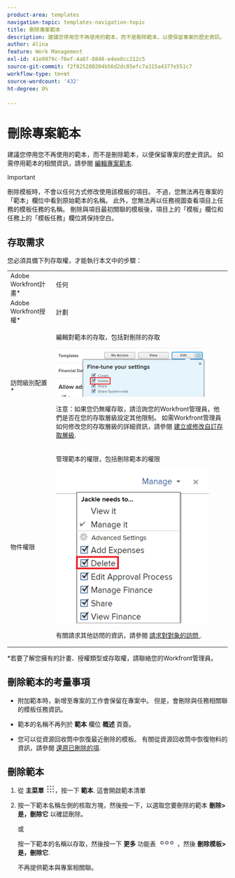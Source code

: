 ```yaml
---
product-area: templates
navigation-topic: templates-navigation-topic
title: 刪除專案範本
description: 建議您停用您不再使用的範本，而不是刪除範本，以便保留專案的歷史資訊。 如需停用範本的相關資訊，請參閱編輯專案範本。
author: Alina
feature: Work Management
exl-id: 41e0979c-f8ef-4a07-8848-e4ee8cc212c5
source-git-commit: f2f825280204b56d2dc85efc7a315a4377e551c7
workflow-type: tm+mt
source-wordcount: '432'
ht-degree: 0%

---
```


# 刪除專案範本

建議您停用您不再使用的範本，而不是刪除範本，以便保留專案的歷史資訊。 如需停用範本的相關資訊，請參閱 [編輯專案範本](../../../manage-work/projects/create-and-manage-templates/edit-templates.md).

>[!IMPORTANT]
>
>刪除模板時，不會以任何方式修改使用該模板的項目。 不過，您無法再在專案的「範本」欄位中看到原始範本的名稱。 此外，您無法再以任務視圖查看項目上任務的模板任務的名稱。 刪除與項目最初關聯的模板後，項目上的「模板」欄位和任務上的「模板任務」欄位將保持空白。

## 存取需求

您必須具備下列存取權，才能執行本文中的步驟：

<table style="table-layout:auto"> 
 <col> 
 <col> 
 <tbody> 
  <tr> 
   <td role="rowheader">Adobe Workfront計畫*</td> 
   <td> <p>任何</p> </td> 
  </tr> 
  <tr> 
   <td role="rowheader">Adobe Workfront授權*</td> 
   <td> <p>計劃 </p> </td> 
  </tr> 
  <tr> 
   <td role="rowheader">訪問級別配置*</td> 
   <td> <p>編輯對範本的存取，包括對刪除的存取</p> <p> <img src="assets/template-access-level-with-advanced-settings-350x113.png" style="width: 350;height: 113;"> </p> <p>注意：如果您仍無權存取，請洽詢您的Workfront管理員，他們是否在您的存取層級設定其他限制。 如需Workfront管理員如何修改您的存取層級的詳細資訊，請參閱 <a href="../../../administration-and-setup/add-users/configure-and-grant-access/create-modify-access-levels.md" class="MCXref xref">建立或修改自訂存取層級</a>.</p> </td> 
  </tr> 
  <tr> 
   <td role="rowheader">物件權限</td> 
   <td> <p>管理範本的權限，包括刪除範本的權限</p> <p> <img src="assets/template-manage-permissions-with-advanced-settings-350x352.png" style="width: 350;height: 352;"> </p> <p>有關請求其他訪問的資訊，請參閱 <a href="../../../workfront-basics/grant-and-request-access-to-objects/request-access.md" class="MCXref xref">請求對對象的訪問 </a>.</p> </td> 
  </tr> 
 </tbody> 
</table>

&#42;若要了解您擁有的計畫、授權類型或存取權，請聯絡您的Workfront管理員。

## 刪除範本的考量事項

* 附加範本時，新增至專案的工作會保留在專案中。 但是，會刪除與任務相關聯的模板任務資訊。
* 範本的名稱不再列於 **範本** 欄位 **概述** 頁簽。

* 您可以從資源回收筒中恢復最近刪除的模板。 有關從資源回收筒中恢復物料的資訊，請參閱 [還原已刪除的項](../../../administration-and-setup/manage-workfront/manage-deleted-items/restore-deleted-items.md).

## 刪除範本

1. 從 **主菜單** ![](assets/main-menu-icon.png)，按一下 **範本**. 這會開啟範本清單

1. 按一下範本名稱左側的核取方塊，然後按一下，以選取您要刪除的範本 **刪除>是，刪除它** 以確認刪除。

   或

   按一下範本的名稱以存取，然後按一下 **更多** 功能表 ![](assets/qs-more-icon-on-an-object.png) ，然後 **刪除模板>是，刪除它**.

   不再提供範本與專案相關聯。
